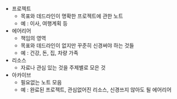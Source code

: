- 프로젝트
	- 목표와 데드라인이 명확한 프로젝트에 관한 노트
	- 예 : 이사, 여행계획 등
- 에어리어
	- 책임의 영역
	- 목표와 데드라인이 없지만 꾸준히 신경써야 하는 것들
	- 예 : 건강, 돈, 집, 차량 가족
- 리소스
	- 자료나 관심 있는 것을 주제별로 모은 것
- 아카이브
	- 필요없는 노트 모음
	- 예 : 완료된 프로젝트, 관심없어진 리소스, 신경쓰지 않아도 될 에어리어

